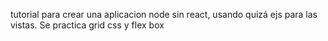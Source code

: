 tutorial para crear una aplicacion node sin react, usando quizá ejs para las vistas. Se practica grid css y flex box